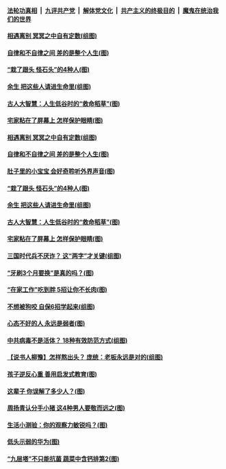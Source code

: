 

####  [法轮功真相](../../../../basic/blob/master/README.md?t=05031001) &nbsp;|&nbsp; [九评共产党](../../../../9ping.md/blob/master/README.md?t=05031001) &nbsp;|&nbsp; [解体党文化](../../../../jtdwh.md/blob/master/README.md?t=05031001)  &nbsp;|&nbsp; [共产主义的终极目的](../../../../gczydzjmd.md/blob/master/README.md?t=05031001) &nbsp;|&nbsp; [魔鬼在统治我们的世界](../../../../mgztzwmdsj.md/blob/master/README.md?t=05031001) 

#### [相遇离别 冥冥之中自有定数(组图)](../pages/p8/930565.md?t=05031001) 

#### [自律和不自律之间 差的是整个人生(图)](../pages/p8/931478.md?t=05031001) 

#### [“栽了跟头 怪石头”的4种人(图)](../pages/p8/931187.md?t=05031001) 

#### [余生 把这些人请进生命里(组图)](../pages/p8/931498.md?t=05031001) 

#### [古人大智慧：人生低谷时的“救命稻草”(图)](../pages/p8/931816.md?t=05031001) 

#### [宅家粘在了屏幕上 怎样保护眼睛(图)](../pages/p8/931835.md?t=05031001) 

#### [相遇离别 冥冥之中自有定数(组图)](../pages/p8/930565.md?t=05031001) 

#### [自律和不自律之间 差的是整个人生(图)](../pages/p8/931478.md?t=05031001) 

#### [肚子里的小宝宝 会好奇聆听外界声音(图)](../pages/p8/931819.md?t=05031001) 

#### [“栽了跟头 怪石头”的4种人(图)](../pages/p8/931187.md?t=05031001) 

#### [余生 把这些人请进生命里(组图)](../pages/p8/931498.md?t=05031001) 

#### [古人大智慧：人生低谷时的“救命稻草”(图)](../pages/p8/931816.md?t=05031001) 

#### [宅家粘在了屏幕上 怎样保护眼睛(图)](../pages/p8/931835.md?t=05031001) 

#### [三国时代兵不厌诈？ 这“两字”才关键(组图)](../pages/p8/931572.md?t=05031001) 

#### [“牙刷3个月要换”是真的吗？(图)](../pages/p8/931585.md?t=05031001) 

#### [“在家工作”吃到胖 5招让你不长肉(图)](../pages/p8/931736.md?t=05031001) 

#### [不想被狗咬 自保6招学起来(组图)](../pages/p8/931088.md?t=05031001) 

#### [心态不好的人 永远是弱者(图)](../pages/p8/931482.md?t=05031001) 

#### [中共病毒不是活体？ 18种有效防范方式(组图)](../pages/p8/931463.md?t=05031001) 

#### [【说书人柳豫】怎样熬出头？ 庞统：老板永远是对的(组图)](../pages/p8/931568.md?t=05031001) 

#### [孩子逆反心重 善用启发式教育(图)](../pages/p8/931555.md?t=05031001) 

#### [这辈子 你误解了多少人？(图)](../pages/p8/930851.md?t=05031001) 

#### [周扬青认分手小猪 这4种男人要敬而远之(图)](../pages/p8/931447.md?t=05031001) 

#### [生活小测验：你的观察力敏锐吗？(图)](../pages/p8/930796.md?t=05031001) 

#### [低头示弱的华为(图)](../pages/p8/931501.md?t=05031001) 

#### [“九层塔”不只能抗菌 蔬菜中含钙排第2(图)](../pages/p8/931208.md?t=05031001) 

